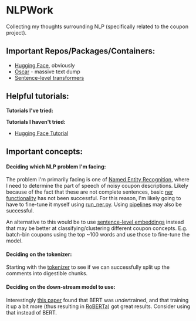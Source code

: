 # NLPWork

Collecting my thoughts surrounding NLP (specifically related to the coupon project).

## Important Repos/Packages/Containers:

- [Hugging Face](https://github.com/huggingface), obviously
- [Oscar](https://oscar-corpus.com/) - massive text dump
- [Sentence-level transformers](https://github.com/UKPLab/sentence-transformers)

## Helpful tutorials:

**Tutorials I've tried:**

**Tutorials I haven't tried:**

- [Hugging Face Tutorial](https://huggingface.co/blog/how-to-train)

## Important concepts:


#### Deciding which NLP problem I'm facing:  

The problem I'm primarily facing is one of [Named Entity Recognition](https://en.wikipedia.org/wiki/Named-entity_recognition), where I need to determine the part of speech of noisy coupon descriptions. Likely because of the fact that these are not complete sentences, basic [ner functionality](https://huggingface.co/transformers/usage.html#named-entity-recognition) has not been successful. For this reason, I'm likely going to have to fine-tune it myself using [run_ner.py](https://github.com/huggingface/transformers/blob/master/examples/token-classification/run_ner.py). Using [pipelines](https://huggingface.co/transformers/main_classes/pipelines.html) may also be successful.  

An alternative to this would be to use [sentence-level embeddings](https://arxiv.org/abs/1908.10084) instead that may be better at classifying/clustering different coupon concepts. E.g. batch-bin coupons using the top ~100 words and use those to fine-tune the model.

#### Deciding on the tokenizer:   

Starting with the [tokenizer](https://huggingface.co/transformers/main_classes/tokenizer.html) to see if we can successfully split up the comments into digestible chunks.   

#### Deciding on the down-stream model to use:

Interestingly [this paper](https://arxiv.org/abs/1907.11692) found that BERT was *under*trained, and that training it up a bit more (thus resulting in [RoBERTa](https://huggingface.co/transformers/model_doc/roberta.html)) got great results. Consider using that instead of BERT.
